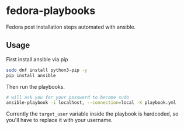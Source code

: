 # fedora-playbooks

Fedora post installation steps automated with ansible. 

## Usage

First install ansible via pip

```bash
sudo dnf install python3-pip -y
pip install ansible
````

Then run the playbooks.

```bash
# will ask you for your password to become sudo
ansible-playbook -i localhost, --connection=local -K playbook.yml
```

Currently the `target_user` variable inside the playbook is hardcoded, so you'll have to replace it with your username. 
